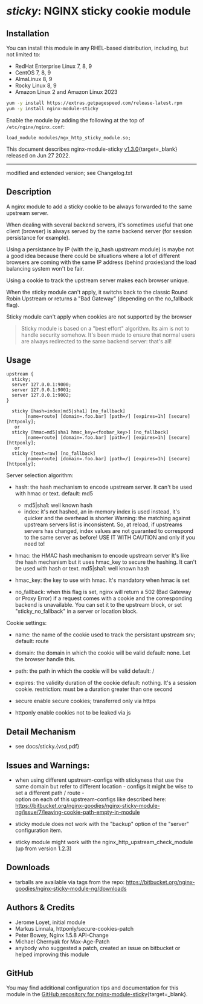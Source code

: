 # *sticky*: NGINX sticky cookie module


## Installation

You can install this module in any RHEL-based distribution, including, but not limited to:

* RedHat Enterprise Linux 7, 8, 9
* CentOS 7, 8, 9
* AlmaLinux 8, 9
* Rocky Linux 8, 9
* Amazon Linux 2 and Amazon Linux 2023

```bash
yum -y install https://extras.getpagespeed.com/release-latest.rpm
yum -y install nginx-module-sticky
```

Enable the module by adding the following at the top of `/etc/nginx/nginx.conf`:

```nginx
load_module modules/ngx_http_sticky_module.so;
```


This document describes nginx-module-sticky [v1.3.0](https://github.com/dvershinin/nginx-sticky-module-ng/releases/tag/v1.3.0){target=_blank} 
released on Jun 27 2022.

<hr />


modified and extended version; see Changelog.txt 

## Description

A nginx module to add a sticky cookie to be always forwarded to the same
upstream server.

When dealing with several backend servers, it's sometimes useful that one
client (browser) is always served by the same backend server
(for session persistance for example).

Using a persistance by IP (with the ip_hash upstream module) is maybe not
a good idea because there could be situations where a lot of different
browsers are coming with the same IP address (behind proxies)and the load
balancing system won't be fair.

Using a cookie to track the upstream server makes each browser unique.

When the sticky module can't apply, it switchs back to the classic Round Robin
Upstream or returns a "Bad Gateway" (depending on the no_fallback flag).

Sticky module can't apply when cookies are not supported by the browser

> Sticky module is based on a "best effort" algorithm. Its aim is not to handle
> security somehow. It's been made to ensure that normal users are always
> redirected to the same  backend server: that's all!

## Usage

    upstream {
      sticky;
      server 127.0.0.1:9000;
      server 127.0.0.1:9001;
      server 127.0.0.1:9002;
    }

	  sticky [hash=index|md5|sha1] [no_fallback]
           [name=route] [domain=.foo.bar] [path=/] [expires=1h] [secure] [httponly];
       or
	  sticky [hmac=md5|sha1 hmac_key=<foobar_key>] [no_fallback]
           [name=route] [domain=.foo.bar] [path=/] [expires=1h] [secure] [httponly];
       or
	  sticky [text=raw] [no_fallback]
           [name=route] [domain=.foo.bar] [path=/] [expires=1h] [secure] [httponly];

Server selection algorithm:
- hash:    the hash mechanism to encode upstream server. It can't be used with hmac or text.
  default: md5

    - md5|sha1: well known hash
    - index:    it's not hashed, an in-memory index is used instead, it's quicker and the overhead is shorter
    Warning: the matching against upstream servers list
    is inconsistent. So, at reload, if upstreams servers
    has changed, index values are not guaranted to
    correspond to the same server as before!
    USE IT WITH CAUTION and only if you need to!

- hmac:    the HMAC hash mechanism to encode upstream server
    It's like the hash mechanism but it uses hmac_key
    to secure the hashing. It can't be used with hash or text.
    md5|sha1: well known hash

- hmac_key: the key to use with hmac. It's mandatory when hmac is set

- no_fallback: when this flag is set, nginx will return a 502 (Bad Gateway or
              Proxy Error) if a request comes with a cookie and the
              corresponding backend is unavailable. You can set it to the
              upstream block, or set "sticky_no_fallback" in a server or
              location block.

Cookie settings:
- name:    the name of the cookie used to track the persistant upstream srv;
  default: route

- domain:  the domain in which the cookie will be valid
  default: none. Let the browser handle this.

- path:    the path in which the cookie will be valid
  default: /

- expires: the validity duration of the cookie
  default: nothing. It's a session cookie.
  restriction: must be a duration greater than one second

- secure    enable secure cookies; transferred only via https
- httponly  enable cookies not to be leaked via js


## Detail Mechanism

- see docs/sticky.{vsd,pdf}	

## Issues and Warnings:

- when using different upstream-configs with stickyness that use the same domain but 
  refer to different location - configs it might be wise to set a different path / route -  
  option on each of this upstream-configs like described here:
  https://bitbucket.org/nginx-goodies/nginx-sticky-module-ng/issue/7/leaving-cookie-path-empty-in-module

- sticky module does not work with the "backup" option of the "server" configuration item.
- sticky module might work with the nginx_http_upstream_check_module (up from version 1.2.3)
  


## Downloads

- tarballs are available via tags from the repo: https://bitbucket.org/nginx-goodies/nginx-sticky-module-ng/downloads


## Authors & Credits

- Jerome Loyet, initial module
- Markus Linnala, httponly/secure-cookies-patch
- Peter Bowey, Nginx 1.5.8 API-Change 
- Michael Chernyak for Max-Age-Patch 
- anybody who suggested a patch, created an issue on bitbucket or helped improving this module 



## GitHub

You may find additional configuration tips and documentation for this module in the [GitHub 
repository for 
nginx-module-sticky](https://github.com/dvershinin/nginx-sticky-module-ng){target=_blank}.